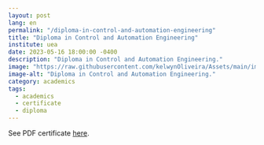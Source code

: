 ```yaml
---
layout: post
lang: en
permalink: "/diploma-in-control-and-automation-engineering"
title: "Diploma in Control and Automation Engineering"
institute: uea
date: 2023-05-16 18:00:00 -0400
description: "Diploma in Control and Automation Engineering."
image: "https://raw.githubusercontent.com/kelwynOliveira/Assets/main/img/certificates/licences-and-certifications/uea/diploma-in-control-and-automation-engineering/front-pt.jpg"
image-alt: "Diploma in Control and Automation Engineering."
category: academics
tags:
  - academics
  - certificate
  - diploma
---
```


See PDF certificate <a href="https://docs.google.com/viewer?url=https://raw.githubusercontent.com/kelwynOliveira/Assets/main/PDF/certificates/licences-and-certifications/{{page.institute}}{{page.permalink}}.pdf" target="_blank">here</a>.
